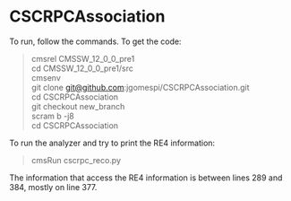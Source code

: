 # CSCRPCAssociation

To run, follow the commands.
To get the code:
> cmsrel CMSSW_12_0_0_pre1\
> cd CMSSW_12_0_0_pre1/src\
> cmsenv\
> git clone git@github.com:jgomespi/CSCRPCAssociation.git\
> cd CSCRPCAssociation\
> git checkout new_branch\
> scram b -j8\
> cd CSCRPCAssociation

To run the analyzer and try to print the RE4 information:
>cmsRun cscrpc_reco.py

The information that access the RE4 information is between lines 289 and 384, mostly on line 377.
